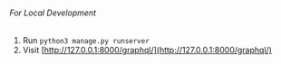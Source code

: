 ###### For Local Development

1. Run `python3 manage.py runserver`
2. Visit [http://127.0.0.1:8000/graphql/](http://127.0.0.1:8000/graphql/)